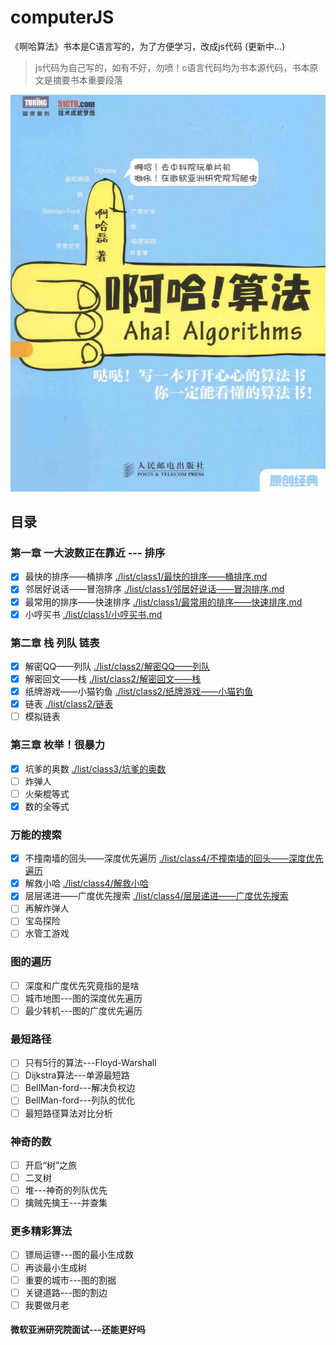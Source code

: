 # computerJS

《啊哈算法》书本是C语言写的，为了方便学习，改成js代码 (更新中...)

> js代码为自己写的，如有不好，勿喷！c语言代码均为书本源代码，书本原文是摘要书本重要段落

![啊哈算法](./images/book.jpg)

## 目录

### 第一章 一大波数正在靠近 --- 排序

* [x] 最快的排序——桶排序 [./list/class1/最快的排序——桶排序.md](/list/class1/最快的排序——桶排序.md)
* [x] 邻居好说话——冒泡排序 [./list/class1/邻居好说话——冒泡排序.md](/list/class1/邻居好说话——冒泡排序.md)
* [x] 最常用的排序——快速排序 [./list/class1/最常用的排序——快速排序.md](/list/class1/最常用的排序——快速排序.md)
* [x] 小哼买书 [./list/class1/小哼买书.md](/list/class1/小哼买书.md)

### 第二章 栈 列队 链表

* [x] 解密QQ——列队 [./list/class2/解密QQ——列队](./list/class2/解密QQ——列队.md)
* [x] 解密回文——栈 [./list/class2/解密回文——栈](./list/class2/解密回文——栈.md)
* [x] 纸牌游戏——小猫钓鱼 [./list/class2/纸牌游戏——小猫钓鱼](./list/class2/纸牌游戏——小猫钓鱼.md)
* [x] 链表 [./list/class2/链表](./list/class2/链表.md)
* [ ] 模拟链表

### 第三章 枚举！很暴力

* [x] 坑爹的奥数 [./list/class3/坑爹的奥数](./list/class3/坑爹的奥数.md)
* [ ] 炸弹人
* [ ] 火柴棍等式
* [x] 数的全等式

### 万能的搜索

* [x] 不撞南墙的回头——深度优先遍历 [./list/class4/不撞南墙的回头——深度优先遍历](./list/class4/不撞南墙的回头——深度优先遍历.md)
* [x] 解救小哈 [./list/class4/解救小哈](./list/class4/解救小哈.md)
* [x] 层层递进——广度优先搜索 [./list/class4/层层递进——广度优先搜索](./list/class4/层层递进——广度优先搜索.md)
* [ ] 再解炸弹人
* [ ] 宝岛探险
* [ ] 水管工游戏

### 图的遍历

* [ ] 深度和广度优先究竟指的是啥
* [ ] 城市地图---图的深度优先遍历
* [ ] 最少转机---图的广度优先遍历

### 最短路径

* [ ] 只有5行的算法---Floyd-Warshall
* [ ] Dijkstra算法---单源最短路
* [ ] BellMan-ford---解决负权边
* [ ] BellMan-ford---列队的优化
* [ ] 最短路径算法对比分析

### 神奇的数

* [ ] 开启“树”之旅
* [ ] 二叉树
* [ ] 堆---神奇的列队优先
* [ ] 擒贼先擒王---并查集

### 更多精彩算法

* [ ] 镖局运镖---图的最小生成数
* [ ] 再谈最小生成树
* [ ] 重要的城市---图的割据
* [ ] 关键道路---图的割边
* [ ] 我要做月老

#### 微软亚洲研究院面试---还能更好吗
